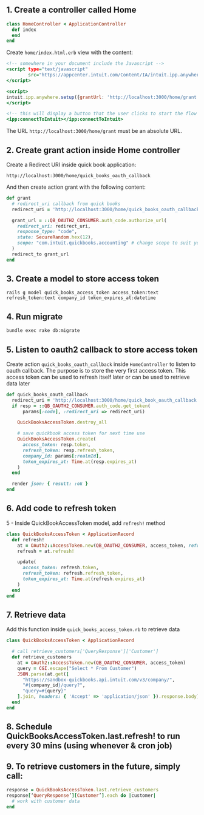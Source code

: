 ## 1. Create a controller called Home

```rb
class HomeController < ApplicationController
  def index
  end
end
```

Create ``home/index.html.erb`` view with the content:

```html.erb
<!-- somewhere in your document include the Javascript -->
<script type="text/javascript"
        src="https://appcenter.intuit.com/Content/IA/intuit.ipp.anywhere.js">
</script>

<script>
intuit.ipp.anywhere.setup({grantUrl: 'http://localhost:3000/home/grant'});
</script>

<!-- this will display a button that the user clicks to start the flow -->
<ipp:connectToIntuit></ipp:connectToIntuit>
```

The URL `http://localhost:3000/home/grant` must be an absolute URL.

## 2. Create grant action inside Home controller

Create a Redirect URI inside quick book application:

``http://localhost:3000/home/quick_books_oauth_callback``

And then create action grant with the following content:

```rb
def grant
  # redirect_uri callback from quick books
  redirect_uri = 'http://localhost:3000/home/quick_books_oauth_callback'

  grant_url = ::QB_OAUTH2_CONSUMER.auth_code.authorize_url(
    redirect_uri: redirect_uri,
    response_type: "code",
    state: SecureRandom.hex(12),
    scope: "com.intuit.quickbooks.accounting" # change scope to suit your need
  )
  redirect_to grant_url
end
```

## 3. Create a model to store access token

```
rails g model quick_books_access_token access_token:text refresh_token:text company_id token_expires_at:datetime
```

## 4. Run migrate

```bash
bundle exec rake db:migrate
```

## 5. Listen to oauth2 callback to store access token

Create action `quick_books_oauth_callback` inside `HomeController` to listen to oauth callback. The purpose is to store the very first access token. This access token can be used to refresh itself later or can be used to retrieve data later

```rb
def quick_books_oauth_callback
  redirect_uri = 'http://localhost:3000/home/quick_book_oauth_callback'
  if resp = ::QB_OAUTH2_CONSUMER.auth_code.get_token(
      params[:code], :redirect_uri => redirect_uri)

    QuickBooksAccessToken.destroy_all

    # save quickbook access token for next time use
    QuickBooksAccessToken.create(
      access_token: resp.token,
      refresh_token: resp.refresh_token,
      company_id: params[:realmId],
      token_expires_at: Time.at(resp.expires_at)
    )
  end

  render json: { result: :ok }
end
```

## 6. Add code to refresh token

5 - Inside QuickBookAccessToken model, add `refresh!` method

```rb
class QuickBooksAccessToken < ApplicationRecord
  def refresh!
    at = OAuth2::AccessToken.new(QB_OAUTH2_CONSUMER, access_token, refresh_token: refresh_token)
    refresh = at.refresh!

    update(
      access_token: refresh.token,
      refresh_token: refresh.refresh_token,
      token_expires_at: Time.at(refresh.expires_at)
    )
  end
end
```

## 7. Retrieve data

Add this function inside ``quick_books_access_token.rb`` to retrieve data

```rb
class QuickBooksAccessToken < ApplicationRecord

  # call retrieve_customers['QueryResponse']['Customer']
  def retrieve_customers
    at = OAuth2::AccessToken.new(QB_OAUTH2_CONSUMER, access_token)
    query = CGI.escape("Select * From Customer")
    JSON.parse(at.get([
      "https://sandbox-quickbooks.api.intuit.com/v3/company/",
      "#{company_id}/query?",
      "query=#{query}"
    ].join, headers: { 'Accept' => 'application/json' }).response.body)
  end
end
```

## 8. Schedule QuickBooksAccessToken.last.refresh! to run every 30 mins (using whenever & cron job)

## 9. To retrieve customers in the future, simply call:

```rb
response = QuickBooksAccessToken.last.retrieve_customers
response[‘QueryResponse’][Customer’].each do |customer|
  # work with customer data
end
```
